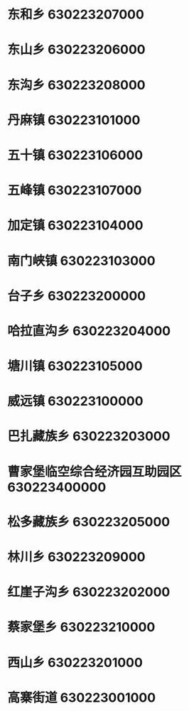 # 东和乡 630223207000
# 东山乡 630223206000
# 东沟乡 630223208000
# 丹麻镇 630223101000
# 五十镇 630223106000
# 五峰镇 630223107000
# 加定镇 630223104000
# 南门峡镇 630223103000
# 台子乡 630223200000
# 哈拉直沟乡 630223204000
# 塘川镇 630223105000
# 威远镇 630223100000
# 巴扎藏族乡 630223203000
# 曹家堡临空综合经济园互助园区 630223400000
# 松多藏族乡 630223205000
# 林川乡 630223209000
# 红崖子沟乡 630223202000
# 蔡家堡乡 630223210000
# 西山乡 630223201000
# 高寨街道 630223001000
